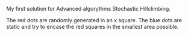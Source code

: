 My first solution for Advanced algorythms Stochastic Hillclimbing.

The red dots are randomly generated in an x square.
The blue dots are static and try to encase the red squares in the smallest area possible.
